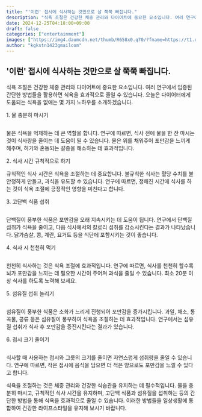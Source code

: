 ```yaml
---
title: "'이런' 접시에 식사하는 것만으로 살 쭉쭉 빠집니다."
description: "식욕 조절은 건강한 체중 관리와 다이어트에 중요한 요소입니다. 여러 연구에서 입증된 간단한 방법들을 활용하면 식욕을 효과적으로 줄일 수 있습니다. 오늘은 다이어터에게 도움되는 식욕을 없애는 몇 가지 노하우를 소개하겠습니다."
date: 2024-12-25T04:18:00+09:00
draft: false
categories: ["entertainment"]
images: ["https://img4.daumcdn.net/thumb/R658x0.q70/?fname=https://t1.daumcdn.net/news/202412/07/starpick/20241207144837436dmvd.webp", "https://img1.daumcdn.net/thumb/R658x0.q70/?fname=https://t1.daumcdn.net/news/202412/07/starpick/20241207144837642qyno.jpg", "https://img2.daumcdn.net/thumb/R658x0.q70/?fname=https://t1.daumcdn.net/news/202412/07/starpick/20241207144837898rmhw.jpg", "https://img3.daumcdn.net/thumb/R658x0.q70/?fname=https://t1.daumcdn.net/news/202412/07/starpick/20241207144838151ozkc.jpg", "https://img2.daumcdn.net/thumb/R658x0.q70/?fname=https://t1.daumcdn.net/news/202412/07/starpick/20241207144837242hrrd.jpg"]
author: "kgkstn1423gmailcom"
---
```


<h2 >'이런' 접시에 식사하는 것만으로 살 쭉쭉 빠집니다.</h2> <p>식욕 조절은 건강한 체중 관리와 다이어트에 중요한 요소입니다. 여러 연구에서 입증된 간단한 방법들을 활용하면 식욕을 효과적으로 줄일 수 있습니다. 오늘은 다이어터에게 도움되는 식욕을 없애는 몇 가지 노하우를 소개하겠습니다.</p> <p>1. 물 충분히 마시기</p> <figure ><img src="https://img4.daumcdn.net/thumb/R658x0.q70/?fname=https://t1.daumcdn.net/news/202412/07/starpick/20241207144837436dmvd.webp" alt=""/></figure> <p>물은 식욕을 억제하는 데 큰 역할을 합니다. 연구에 따르면, 식사 전에 물을 한 잔 마시는 것이 식사량을 줄이는 데 도움이 될 수 있습니다. 물은 위를 채워주어 포만감을 느끼게 해주며, 허기와 혼동되는 갈증을 해소하는 데 효과적입니다.</p> <p>2. 식사 시간 규칙적으로 하기</p> <p>규칙적인 식사 시간은 식욕을 조절하는 데 중요합니다. 불규칙한 식사는 혈당 수치를 불안정하게 만들고, 과식을 유도할 수 있습니다. 연구에 따르면, 정해진 시간에 식사를 하는 것이 식욕 조절에 긍정적인 영향을 미친다고 합니다.</p> <p>3. 고단백 식품 섭취</p> <figure ><img src="https://img1.daumcdn.net/thumb/R658x0.q70/?fname=https://t1.daumcdn.net/news/202412/07/starpick/20241207144837642qyno.jpg" alt=""/></figure> <p>단백질이 풍부한 식품은 포만감을 오래 지속시키는 데 도움이 됩니다. 연구에서 단백질 섭취가 식욕을 줄이고, 다음 식사에서의 칼로리 섭취를 감소시킨다는 결과가 나타났습니다. 닭가슴살, 콩, 계란, 요거트 등을 식단에 포함시키는 것이 좋습니다.</p> <p>4. 식사 시 천천히 먹기</p> <figure ><img src="https://img2.daumcdn.net/thumb/R658x0.q70/?fname=https://t1.daumcdn.net/news/202412/07/starpick/20241207144837898rmhw.jpg" alt=""/></figure> <p>천천히 식사하는 것은 식욕 조절에 효과적입니다. 연구에 따르면, 식사를 천천히 할수록 뇌가 포만감을 느끼는 데 필요한 시간이 주어져 과식을 줄일 수 있습니다. 최소 20분 이상 식사를 하도록 노력해 보세요.</p> <p>5. 섬유질 섭취 늘리기</p> <figure ><img src="https://img3.daumcdn.net/thumb/R658x0.q70/?fname=https://t1.daumcdn.net/news/202412/07/starpick/20241207144838151ozkc.jpg" alt=""/></figure> <p>섬유질이 풍부한 식품은 소화가 느리게 진행되어 포만감을 증가시킵니다. 과일, 채소, 통곡물, 콩류 등은 섬유질이 풍부하여 식욕을 조절하는 데 효과적입니다. 연구에서는 섬유질 섭취가 식사 후 포만감을 증진시킨다는 결과가 있습니다.</p> <p>6. 접시 크기 줄이기</p> <figure ><img src="https://img2.daumcdn.net/thumb/R658x0.q70/?fname=https://t1.daumcdn.net/news/202412/07/starpick/20241207144837242hrrd.jpg" alt=""/></figure> <p>식사할 때 사용하는 접시와 그릇의 크기를 줄이면 자연스럽게 섭취량을 줄일 수 있습니다. 연구에 따르면, 작은 접시에 음식을 담으면 더 적은 양으로도 포만감을 느낄 수 있다고 합니다.</p> <p>식욕을 조절하는 것은 체중 관리와 건강한 식습관을 유지하는 데 필수적입니다. 물을 충분히 마시고, 규칙적인 식사 시간을 유지하며, 고단백 식품과 섬유질을 섭취하는 등의 간단한 방법을 통해 식욕을 효과적으로 줄일 수 있습니다. 이러한 방법들을 일상생활에 통합하여 건강한 라이프스타일을 유지해 보시기 바랍니다.</p>